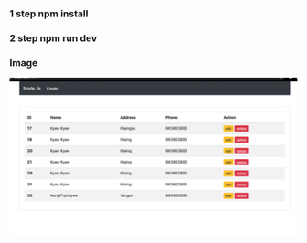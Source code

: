 ### 1 step  npm install

### 2 step npm run dev

### Image 

<img src="https://github.com/AungPhyoKywe/Node-JS_Crud_Mysql/blob/master/Screen%20Shot%202020-02-17%20at%203.36.25%20PM.png">

